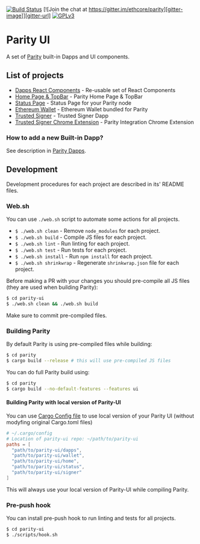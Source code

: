 [![Build Status][travis-image]][travis-url] [![Join the chat at https://gitter.im/ethcore/parity][gitter-image]][gitter-url] [![GPLv3][license-image]][license-url]

# Parity UI

A set of [Parity](https://github.com/ethcore/parity) built-in Dapps and UI components.

## List of projects

* [Dapps React Components](./components) - Re-usable set of React Components
* [Home Page & TopBar](./home) - Parity Home Page & TopBar
* [Status Page](./status) - Status Page for your Parity node
* [Ethereum Wallet](./wallet) - Ethereum Wallet bundled for Parity
* [Trusted Signer](./signer) - Trusted Signer Dapp
* [Trusted Signer Chrome Extension](./extension) - Parity Integration Chrome Extension

### How to add a new Built-in Dapp?

See description in [Parity Dapps](./dapps).

## Development

Development procedures for each project are described in its' README files.

### Web.sh

You can use `./web.sh` script to automate some actions for all projects.

* `$ ./web.sh clean` - Remove `node_modules` for each project.
* `$ ./web.sh build` - Compile JS files for each project.
* `$ ./web.sh lint` - Run linting for each project.
* `$ ./web.sh test` - Run tests for each project.
* `$ ./web.sh install` - Run `npm install` for each project.
* `$ ./web.sh shrinkwrap` - Regenerate `shrinkwrap.json` file for each project.


Before making a PR with your changes you should pre-compile all JS files (they are used when building Parity):

```bash
$ cd parity-ui
$ ./web.sh clean && ./web.sh build
```

Make sure to commit pre-compiled files.


### Building Parity

By default Parity is using pre-compiled files while building:
```bash
$ cd parity
$ cargo build --release # this will use pre-compiled JS files
```

You can do full Parity build using:
```bash
$ cd parity
$ cargo build --no-default-features --features ui
```

#### Building Parity with local version of Parity-UI

You can use [Cargo Config file](http://doc.crates.io/config.html) to use local version of your Parity UI (without modyfing original Cargo.toml files)

```toml
# ~/.cargo/config
# Location of parity-ui repo: ~/path/to/parity-ui
paths = [
  "path/to/parity-ui/dapps",
  "path/to/parity-ui/wallet",
  "path/to/parity-ui/home",
  "path/to/parity-ui/status",
  "path/to/parity-ui/signer"
]
```

This will always use your local version of Parity-UI while compiling Parity.


### Pre-push hook

You can install pre-push hook to run linting and tests for all projects.

```bash
$ cd parity-ui
$ ./scripts/hook.sh
```

[travis-image]: https://travis-ci.org/ethcore/parity-ui.svg?branch=master
[travis-url]: https://travis-ci.org/ethcore/parity-ui
[gitter-image]: https://badges.gitter.im/Join%20Chat.svg
[gitter-url]: https://gitter.im/ethcore/parity?utm_source=badge&utm_medium=badge&utm_campaign=pr-badge&utm_content=badge
[license-image]: https://img.shields.io/badge/license-GPL%20v3-green.svg
[license-url]: http://www.gnu.org/licenses/gpl-3.0.en.html

